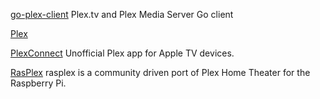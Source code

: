 
[go-plex-client](https://github.com/jrudio/go-plex-client)
Plex.tv and Plex Media Server Go client

[Plex](https://watch.plex.tv/live-tv)

[PlexConnect](https://github.com/iBaa/PlexConnect)
Unofficial Plex app for Apple TV devices.

[RasPlex](https://github.com/RasPlex/RasPlex)
rasplex is a community driven port of Plex Home Theater for the Raspberry Pi.
